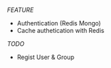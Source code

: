 _FEATURE_

- Authentication (Redis Mongo)
- Cache authetication with Redis

_TODO_

- Regist User & Group
